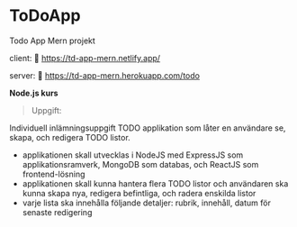 # ToDoApp
Todo App Mern projekt

client:
:link: https://td-app-mern.netlify.app/

server:
:link: https://td-app-mern.herokuapp.com/todo

 **Node.js kurs**
 >Uppgift:
 
Individuell inlämningsuppgift 
TODO applikation som låter en användare se, skapa, och redigera TODO listor.

- applikationen skall utvecklas i NodeJS med ExpressJS som applikationsramverk, MongoDB som databas, och ReactJS som frontend-lösning
- applikationen skall kunna hantera flera TODO listor och användaren ska kunna skapa nya, redigera befintliga, och radera enskilda listor
- varje lista ska innehålla följande detaljer: rubrik, innehåll, datum för senaste redigering 



